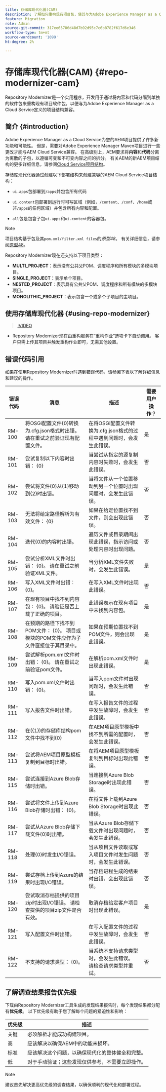 ```yaml
---
title: 存储库现代化器(CAM)
description: 了解如何重构现有项目包，使其与为Adobe Experience Manager as a Cloud Service定义的项目结构兼容。
feature: Migration
role: Admin
source-git-commit: 317ee65786d48d7b92d95c7c6b8782f617d6e346
workflow-type: tm+mt
source-wordcount: '1099'
ht-degree: 2%

---
```



# 存储库现代化器(CAM) {#repo-modernizer-cam}

Repository Modernizer是一个实用程序，开发用于通过将内容和代码分隔到单独的软件包来重构现有项目软件包，以便与为Adobe Experience Manager as a Cloud Service定义的项目结构兼容。

## 简介 {#introduction}

Adobe Experience Manager as a Cloud Service为您的AEM项目提供了许多新功能和可能性。 但是，需要对Adobe Experience Manager Maven项目进行一些更改才能与AEM Cloud Service兼容。 在高级别上，AEM要求将&#x200B;**内容**&#x200B;和&#x200B;**代码**&#x200B;分离为离散的子包，以遵循可变和不可变内容之间的拆分。 有关AEM的新AEM项目结构的更多详细信息，请参阅[Cloud Service项目结构](https://experienceleague.adobe.com/docs/experience-manager-cloud-service/content/implementing/developing/aem-project-content-package-structure.html?lang=zh-Hans)。

存储库现代化器通过创建以下部署结构来创建兼容的AEM Cloud Service项目结构：

- `ui.apps`包部署到`/apps`并包含所有代码

- `ui.content`包部署到运行时可写区域（例如，`/content`、`/conf`、`/home`或非`/apps`的任何区域）并包含所有内容和配置。

- `all`包是包含子包`ui.apps`和`ui.content`的容器包。

>[!NOTE]
>
> 项目结构基于包及其`pom.xml/filter.xml files`的&#x200B;_原型48_。 有关详细信息，请参阅[原型48](https://github.com/adobe/aem-project-archetype)。

Repository Modernizer现在还支持以下项目类型：

- **MULTI_PROJECT**：表示没有公共父POM、调度程序和所有模块的多模块项目。
- **SINGLE_PROJECT**：表示单个项目。
- **NESTED_PROJECT**：表示具有公共父POM、调度程序和所有模块的多模块项目。
- **MONOLITHIC_PROJECT**：表示包含一个或多个子项目的主项目。

## 使用存储库现代化器 {#using-repo-modernizer}

>[!VIDEO](https://video.tv.adobe.com/v/3412957/?quality=12&learn=on&captions=chi_hans)

- Repository Modernizer现在由重构服务在“重构作业”选项卡下自动调用。 客户只需上传其项目并触发重构作业即可，无需其他设置。

## 错误代码引用

如果在使用Repository Modernizer时遇到错误代码，请参阅下表以了解详细信息和建议的操作。

| 错误代码 | 消息 | 描述 | 需要用户操作？ |
| ---------- | ------------------------------------------------------------------------------------------------------------------------------------------------------- | ------------------------------------------------------------------------------------------------------------------------- | --------------------- |
| RM-100 | 将OSGi配置文件{0}转换为.cfg.json格式时出错。 请在重试之前验证现有配置文件。 | 在将OSGi配置文件转换为.cfg.json格式的过程中遇到问题时，会发生此错误。 | 是 |
| RM-101 | 尝试复制以下内容时出错： {0} | 当尝试从指定的源复制内容时失败时，会发生此错误。 | 否 |
| RM-102 | 尝试将文件{0}从{1}移动到{2}时出错。 | 当将文件从一个位置移动到另一个位置时出现问题时，会发生此错误。 | 否 |
| RM-103 | 无法将给定路径解析为有效文件： {0} | 如果在给定位置找不到文件，则会出现此错误。 | 否 |
| RM-104 | 迭代{0}的内容时出错。 | 遍历文件或目录期间出现此错误，指示访问或处理内容时出现问题。 | 否 |
| RM-105 | 尝试分析XML文件时出错： {0}。 请在重试之前验证XML文件。 | 当分析XML文件失败时，会发生此错误。 | 是 |
| RM-106 | 写入XML文件时出错： {0}。 | 在写入XML文件时出现此错误。 | 否 |
| RM-107 | 在现有项目中找不到内容包： {0}。 请验证是否上载了正确的项目。 | 此错误表示在现有项目中未找到内容包。 | 是 |
| RM-108 | 在预期的路径下找不到POM文件： {0}。 项目或模块的POM文件应作为子文件直接位于其目录中。 | 如果在预期位置找不到POM文件，则会出现此错误。 | 是 |
| RM-109 | 尝试解析pom.xml文件时出错： {0}。 请在重试之前验证pom文件。 | 在解析pom.xml文件时出现此错误。 | 是 |
| RM-110 | 写入pom.xml文件时出错： {0}。 | 当写入pom文件时出现问题时，会发生此错误。 | 否 |
| RM-111 | 写入报告文件时出错。 | 在写入报告文件的过程中发生故障时，会发生此错误。 | 否 |
| RM-112 | 在({1})的存储库结构pom文件中找不到{0} | 在AEM项目原型模板中找不到所需的配置时，会发生此错误。 | 否 |
| RM-113 | 尝试将AEM项目原型模板复制到目标时出错。 | 在将AEM项目原型模板复制到目标时出现此错误。 | 否 |
| RM-115 | 尝试连接到Azure Blob存储时出错。 | 当连接到Azure Blob Storage时出现此错误。 | 否 |
| RM-116 | 尝试将文件上传到Azure Blob存储时出错： {0}。 | 在将文件上载到Azure Blob Storage时出现此错误。 | 否 |
| RM-117 | 尝试从Azure Blob存储下载文件{0}时出错。 | 当从Azure Blob存储下载文件时出现问题时，会发生此错误。 | 否 |
| RM-118 | 处理{0}时发生I/O错误。 | 当从项目文件读取或写入项目文件时发生问题时，会发生此错误。 | 否 |
| RM-119 | 尝试存档上传到Azure的结果时出现I/O错误。 | 当存档进程生成的结果时出错，会出现此错误。 | 否 |
| RM-120 | 尝试取消存档提供的项目zip时出现I/O错误。 请检查提供的项目zip文件是否有效。 | 取消存档给定客户项目时出现此错误。 | 是 |
| RM-121 | 写入配置文件时出错。 | 在写入配置文件的过程中发生故障时，会发生此错误。 | 否 |
| RM-122 | 不支持的请求类型： {0}。 | 当系统不支持请求类型时，会发生此错误。 请检查请求类型并重试。 | 否 |

## 了解调查结果报告优先级

下载由Repository Modernizer工具生成的发现结果报告时，每个发现结果都分配有&#x200B;**优先级**。 以下优先级有助于您了解每个问题的紧迫性和影响：

| 优先级 | 描述 |
| -------- | ----------------------------------------------------------------------------------------------- |
| 关键 | 必须解析才能成功构建项目。 |
| 高 | 应该解决以确保AEM中的功能未损坏。 |
| 标准 | 应该解决这个问题，以确保现代化的整体健全和完整。 |
| 低 | 对于手动验证；这些发现仅供参考，不需要立即操作。 |

>[!NOTE]
> 
>建议首先解决更高优先级的调查结果，以确保顺利的现代化和部署过程。
